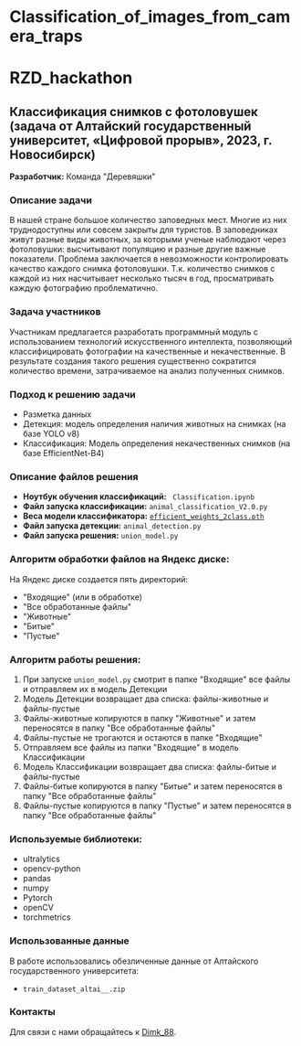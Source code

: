 # Classification_of_images_from_camera_traps
# RZD_hackathon
## Классификация снимков с фотоловушек (задача от Алтайский государственный университет, «Цифровой прорыв», 2023, г. Новосибирск)

**Разработчик:** Команда "Деревяшки"

### Описание задачи
В нашей стране большое количество заповедных мест. Многие из них труднодоступны или совсем закрыты для туристов. В заповедниках живут разные виды животных, за которыми ученые наблюдают через фотоловушки:  высчитывают популяцию и разные другие важные показатели. Проблема заключается в невозможности контролировать качество каждого снимка фотоловушки. Т.к. количество снимков с каждой из них насчитывает несколько тысяч в год, просматривать каждую фотографию проблематично.

### Задача участников
Участникам предлагается разработать программный модуль с использованием технологий искусственного интеллекта, позволяющий классифицировать фотографии на качественные и некачественные. В результате создания такого решения существенно сократится количество времени, затрачиваемое на анализ полученных снимков.

### Подход к решению задачи
- Разметка данных
- Детекция: модель определения наличия животных на снимках (на базе YOLO v8)
- Классификация: Модель определения некачественных снимков (на базе EfficientNet-B4)


### Описание файлов решения
- **Ноутбук обучения классификаций:** ` Classification.ipynb`
- **Файл запуска классификации:** `animal_classification_V2.0.py`
- **Веса модели классификатора:** [`efficient_weights_2class.pth`](https://drive.google.com/file/d/1Bg64U-N3xaErTU4E-DzYvycGwCsX5krh/view?usp=sharing)
- **Файл запуска детекции:** `animal_detection.py`
- **Файл запуска решения:** `union_model.py`

### Алгоритм обработки файлов на Яндекс диске:
На Яндекс диске создается пять директорий:
- "Входящие" (или в обработке)
- "Все обработанные файлы"
- "Животные"
- "Битые"
- "Пустые"

### Алгоритм работы решения:
1. При запуске `union_model.py` смотрит  в папке "Входящие" все файлы и отправляем их в модель Детекции
2. Модель Детекции возвращает два списка: файлы-животные и файлы-пустые
3. Файлы-животные копируются в папку "Животные" и затем переносятся в папку  "Все обработанные файлы"
4. Файлы-пустые не трогаются и остаются в папке "Входящие"
5. Отправляем все файлы из папки "Входящие" в модель Классификации
6. Модель Классификации возвращает два списка: файлы-битые и файлы-пустые
7. Файлы-битые копируются в папку "Битые" и затем переносятся в папку  "Все обработанные файлы"
8. Файлы-пустые копируются в папку "Пустые" и затем переносятся в папку  "Все обработанные файлы"



### Используемые библиотеки:
- ultralytics
- opencv-python
- pandas
- numpy
- Pytorch
- openCV
- torchmetrics

### Использованные данные
В работе использовались обезличенные данные от Алтайского государственного университета:
- ` train_dataset_altai__.zip `

### Контакты
Для связи с нами обращайтесь к [Dimk_88](https://t.me/Dimk_88).
